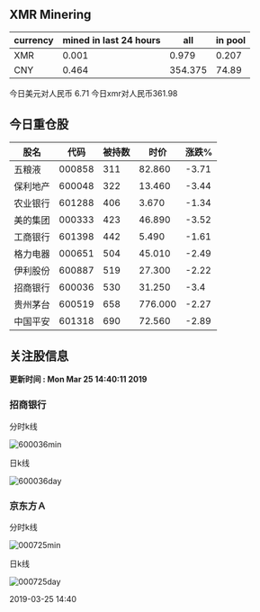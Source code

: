 ## XMR Minering

|currency|mined in last 24 hours|all|in pool|
|---|---|---|---|
|XMR|0.001|0.979|0.207|
|CNY|0.464|354.375|74.89|

今日美元对人民币 6.71	今日xmr对人民币361.98


## 今日重仓股 

|股名|代码|被持数|时价|涨跌%|
|---|---|---|---|---|
|五粮液|000858|311|82.860|-3.71|
|保利地产|600048|322|13.460|-3.44|
|农业银行|601288|406|3.670|-1.34|
|美的集团|000333|423|46.890|-3.52|
|工商银行|601398|442|5.490|-1.61|
|格力电器|000651|504|45.010|-2.49|
|伊利股份|600887|519|27.300|-2.22|
|招商银行|600036|530|31.250|-3.4|
|贵州茅台|600519|658|776.000|-2.27|
|中国平安|601318|690|72.560|-2.89|

## 关注股信息
**更新时间 : Mon Mar 25 14:40:11 2019**
### 招商银行 
分时k线

![600036min](http://image.sinajs.cn/newchart/min/n/sh600036.gif)

日k线

![600036day](http://image.sinajs.cn/newchart/daily/n/sh600036.gif)

### 京东方Ａ 
分时k线

![000725min](http://image.sinajs.cn/newchart/min/n/sz000725.gif)

日k线

![000725day](http://image.sinajs.cn/newchart/daily/n/sz000725.gif)

2019-03-25 14:40